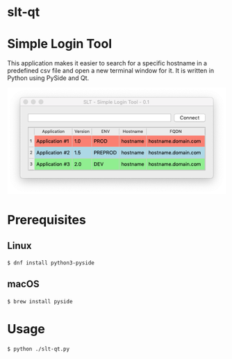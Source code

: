 # slt-qt

# Simple Login Tool

This application makes it easier to search for a specific hostname in a predefined csv file and open a new terminal window for it.
It is written in Python using PySide and Qt.

![Screenshot](/slt-qt-screenshot.png "Screenshot")

# Prerequisites
## Linux

``
$ dnf install python3-pyside
``

## macOS

``
$ brew install pyside
``

# Usage

``
$ python ./slt-qt.py
``
